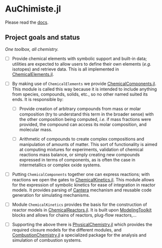 # AuChimiste.jl

Please read the [docs](https://wallytutor.github.io/AuChimiste.jl/dev/).

## Project goals and status

*One toolbox, all chemistry.*

- [ ] Provide chemical elements with symbolic support and built-in data; utilities are expected to allow users to define their own elements (*e.g.* isotopes) and retrieve data. This is all implemented in [ChemicalElements.jl](src/ChemicalElements.jl).

- [ ] By making use of `ChemicalElements` we provide [ChemicalComponents.jl](src/ChemicalComponents.jl). This module is called this way because it is intended to include anything from species, compounds, solids, etc., so no other named suited its ends. It is responsible by:

    - [ ] Provide creation of arbitrary compounds from mass or molar composition (try to understand this term in the broader sense) with the other composition being computed, *i.e.* if mass fractions were provided, the compound can access its molar composition, and molecular mass.

    - [ ] Arithmetic of compounds to create complex compositions and manipulation of amounts of matter. This sort of functionality is aimed at computing mixtures for experiments, validation of chemical reactions mass balance, or simply creating new compounds expressed in terms of components, as is often the case in intermetallics or complex oxide systems.

- [ ] Putting `ChemicalComponents` together one can express reactions; with reactions we open the gates to [ChemicalKinetics.jl](src/ChemicalKinetics.jl). This module allows for the expression of symbolic kinetics for ease of integration in reactor models. It provides parsing of [Cantera](https://cantera.org/) mechanism and reusable code generation for simulating mechanisms.

- [ ] Module `ChemicalKinetics` provides the basis for the construction of reactor models in [ChemicalReactors.jl](src/ChemicalReactors.jl). It is built upon [ModelingToolkit](https://docs.sciml.ai/ModelingToolkit/stable/) blocks and allows for chains of reactors, plug-flow reactors,...

-[ ] Supporting the above there is [PhysicalChemistry.jl](src/PhysicalChemistry.jl) which provides the required closure models for the different modules, and [CombustionChemistry.jl](src/CombustionChemistry.jl) a specialized package for the analysis and simulation of combustion systems.

